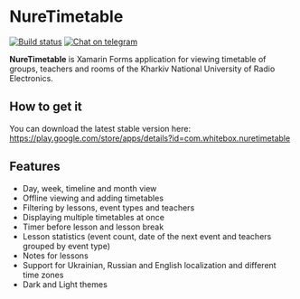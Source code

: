# NureTimetable

[![Build status](https://build.appcenter.ms/v0.1/apps/e6e2b80b-f6bc-4ba7-8fe2-b8d2a45abde7/branches/master/badge)](https://appcenter.ms)
[![Chat on telegram](https://img.shields.io/badge/chat-on%20telegram-blue)](https://t.me/nuretimetable_group)

**NureTimetable** is Xamarin Forms application for viewing timetable of groups, teachers and rooms of the Kharkiv National University of Radio Electronics.

## How to get it
You can download the latest stable version here: https://play.google.com/store/apps/details?id=com.whitebox.nuretimetable

## Features

- Day, week, timeline and month view
- Offline viewing and adding timetables
- Filtering by lessons, event types and teachers
- Displaying multiple timetables at once
- Timer before lesson and lesson break
- Lesson statistics (event count, date of the next event and teachers grouped by event type)
- Notes for lessons
- Support for Ukrainian, Russian and English localization and different time zones
- Dark and Light themes
